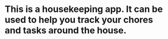 # This is a housekeeping app. It can be used to help you track your chores and tasks around the house. 
